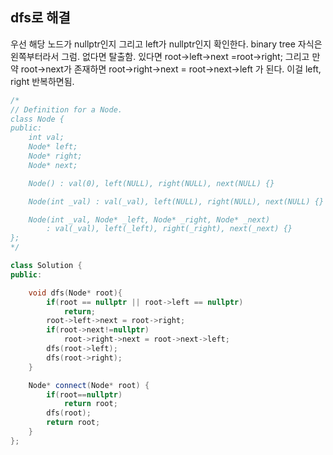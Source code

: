 ## dfs로 해결

우선 해당 노드가 nullptr인지 그리고  left가 nullptr인지 확인한다. binary tree 자식은 왼쪽부터라서 그럼.
없다면 탈출함. 있다면 root->left->next =root->right;
그리고 만약 root->next가 존재하면
root->right->next = root->next->left 가 된다.
이걸 left, right 반복하면됨.
```c++
/*
// Definition for a Node.
class Node {
public:
    int val;
    Node* left;
    Node* right;
    Node* next;

    Node() : val(0), left(NULL), right(NULL), next(NULL) {}

    Node(int _val) : val(_val), left(NULL), right(NULL), next(NULL) {}

    Node(int _val, Node* _left, Node* _right, Node* _next)
        : val(_val), left(_left), right(_right), next(_next) {}
};
*/

class Solution {
public:

    void dfs(Node* root){
        if(root == nullptr || root->left == nullptr)
            return;
        root->left->next = root->right;
        if(root->next!=nullptr)
            root->right->next = root->next->left;
        dfs(root->left);
        dfs(root->right);
    }

    Node* connect(Node* root) {
        if(root==nullptr)
            return root;
        dfs(root);
        return root;
    }
};
```
